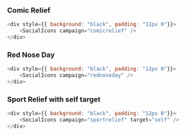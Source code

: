 ### Comic Relief
```js
<div style={{ background: "black", padding: "12px 0"}}>
    <SocialIcons campaign="comicrelief" />
</div>
```

### Red Nose Day
```js
<div style={{ background: "black", padding: "12px 0"}}>
    <SocialIcons campaign="rednoseday" />
</div>
```

### Sport Relief with self target
```js
<div style={{ background: "black", padding: "12px 0"}}>
    <SocialIcons campaign="sportrelief" target="self" />
</div>
```
